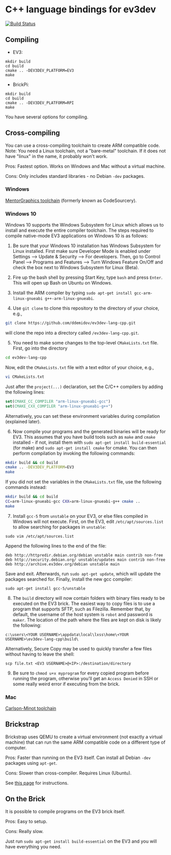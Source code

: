 # C++ language bindings for ev3dev

[![Build Status](https://travis-ci.org/ddemidov/ev3dev-lang-cpp.svg?branch=master)](https://travis-ci.org/ddemidov/ev3dev-lang-cpp)

## Compiling

* EV3:
```
mkdir build
cd build
cmake .. -DEV3DEV_PLATFORM=EV3
make
```

* BrickPi:
```
mkdir build
cd build
cmake .. -DEV3DEV_PLATFORM=RPI
make
```

You have several options for compiling.

## Cross-compiling

You can use a cross-compiling toolchain to create ARM compatible code. Note:
You need a Linux toolchain, not a "bare-metal" toolchain. If it does not have
"linux" in the name, it probably won't work.

Pros: Fastest option. Works on Windows and Mac without a virtual machine.

Cons: Only includes standard libraries - no Debian `-dev` packages.

### Windows

[MentorGraphics toolchain](http://sourcery.mentor.com/public/gnu_toolchain/arm-none-linux-gnueabi/arm-2014.05-29-arm-none-linux-gnueabi.exe) (formerly known as CodeSourcery).

### Windows 10

Windows 10 supports the Windows Subsystem for Linux which allows us to install and execute the entire compiler toolchain. The steps required to compile native-mode EV3 applications on Windows 10 is as follows:

1. Be sure that your Windows 10 installation has Windows Subsystem for Linux installed. First make sure Developer Mode is enabled under Settings --> Update & Security --> For developers. Then, go to Control Panel --> Programs and Features --> Turn Windows Feature On/Off and check the box next to Windows Subsystem for Linux (Beta).

2. Fire up the bash shell by pressing Start Key, type `bash` and press `Enter`. This will open up Bash on Ubuntu on Windows.

3. Install the ARM compiler by typing `sudo apt-get install gcc-arm-linux-gnueabi g++-arm-linux-gnueabi`.

4. Use `git clone` to clone this repository to the directory of your choice, e.g.,

```sh
git clone https://github.com/ddemidov/ev3dev-lang-cpp.git
```

will clone the repo into a directory called `/ev3dev-lang-cpp.git`.

5. You need to make some changes to the top-level `CMakeLists.txt` file. First, go into the directory

```sh
cd ev3dev-lang-cpp
```
Now, edit the `CMakeLists.txt` file with a text editor of your choice, e.g.,

```sh
vi CMakeLists.txt
```

Just after the `project(...)` declaration, set the C/C++ compilers by adding the following lines:

```cmake
set(CMAKE_CC_COMPILER "arm-linux-gnueabi-gcc")
set(CMAKE_CXX_COMPILER "arm-linux-gnueabi-g++")
```

Alternatively, you can set these environment variables during compilation (explained later).

6. Now compile your programs and the generated binaries will be ready for EV3. This assumes that you have build tools such as `make` and `cmake` installed - if not, install them with `sudo apt-get install build-essential` (for make) and `sudo apt-get install cmake` for cmake. You can then perform compilation by invoking the following commands:

```sh
mkdir build && cd build
cmake .. -DEV3DEV_PLATFORM=EV3
make
```

If you did not set the variables in the `CMakeLists.txt` file, use the following commands instead:

```sh
mkdir build && cd build
CC=arm-linux-gnueabi-gcc CXX=arm-linux-gnueabi-g++ cmake ..
make
```

7. Install `gcc-5` from `unstable` on your EV3, or else files compiled in Windows will not execute. First, on the EV3, edit `/etc/apt/sources.list` to allow searching for packages in `unstable`:

```
sudo vim /etc/apt/sources.list
```
Append the following lines to the end of the file:
```
deb http://httpredir.debian.org/debian unstable main contrib non-free
deb http://security.debian.org/ unstable/updates main contrib non-free
deb http://archive.ev3dev.org/debian unstable main
```

Save and exit. Afterwards, run `sudo apt-get update`, which will update the packages searched for. Finally, install the new gcc compiler:

```
sudo apt-get install gcc-5/unstable
```

8. The `build` directory will now contain folders with binary files ready to be executed on the EV3 brick. The easiest way to copy files is to use a program that supports SFTP, such as Filezilla. Remember that, by default, the username of the host system is `robot` and password is `maker`. The location of the path where the files are kept on disk is likely the following:

```
c:\users\<YOUR USERNAME>\appdata\local\lxss\home\<YOUR USERNAME>\ev3dev-lang-cpp\build\
```

Alternatively, Secure Copy may be used to quickly transfer a few files without having to leave the shell:

```
scp file.txt <EV3 USERNAME>@<IP>:/destination/directory
```

9. Be sure to `chmod u+x myprogram` for every copied program before running the program, otherwise you'll get an `Access Denied` in SSH or some really weird error if executing from the brick.

### Mac

[Carlson-Minot toolchain](http://www.carlson-minot.com/available-arm-gnu-linux-g-lite-builds-for-mac-os-x/mac-os-x-arm-gnu-linux-g-lite-201405-29-toolchain)


## Brickstrap

Brickstrap uses QEMU to create a virtual environment (not exactly a virtual
machine) that can run the same ARM compatible code on a different type of
computer.

Pros: Faster than running on the EV3 itself. Can install all Debian `-dev`
packages using `apt-get`.

Cons: Slower than cross-compiler. Requires Linux (Ubuntu).

See [this page](https://github.com/ev3dev/ev3dev/wiki/Using-brickstrap-to-cross-compile-and-debug) for instructions.


## On the Brick

It is possible to compile programs on the EV3 brick itself.

Pros: Easy to setup.

Cons: Really slow.

Just run `sudo apt-get install build-essential` on the EV3 and you will have
everything you need.
